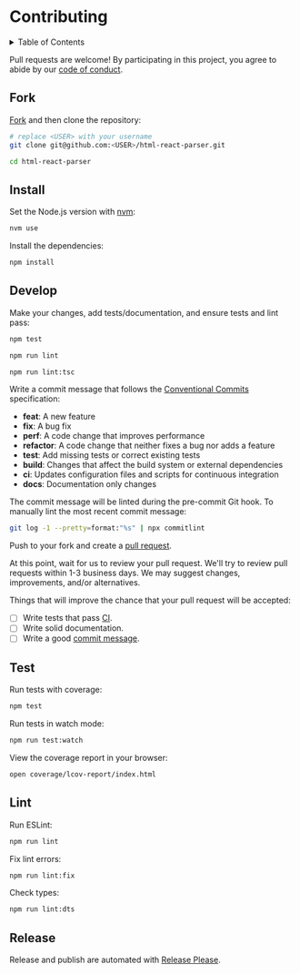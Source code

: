 # Contributing

<details>
<summary>Table of Contents</summary>

- [Fork](#fork)
- [Install](#install)
- [Develop](#develop)
- [Test](#test)
- [Lint](#lint)
- [Release](#release)

</details>

Pull requests are welcome! By participating in this project, you agree to abide by our [code of conduct](https://github.com/remarkablemark/.github/blob/master/CODE_OF_CONDUCT.md).

## Fork

[Fork](https://github.com/remarkablemark/html-react-parser/fork) and then clone the repository:

```sh
# replace <USER> with your username
git clone git@github.com:<USER>/html-react-parser.git
```

```sh
cd html-react-parser
```

## Install

Set the Node.js version with [nvm](https://github.com/nvm-sh/nvm#intro):

```sh
nvm use
```

Install the dependencies:

```sh
npm install
```

## Develop

Make your changes, add tests/documentation, and ensure tests and lint pass:

```sh
npm test
```

```sh
npm run lint
```

```sh
npm run lint:tsc
```

Write a commit message that follows the [Conventional Commits](https://www.conventionalcommits.org/) specification:

- **feat**: A new feature
- **fix**: A bug fix
- **perf**: A code change that improves performance
- **refactor**: A code change that neither fixes a bug nor adds a feature
- **test**: Add missing tests or correct existing tests
- **build**: Changes that affect the build system or external dependencies
- **ci**: Updates configuration files and scripts for continuous integration
- **docs**: Documentation only changes

The commit message will be linted during the pre-commit Git hook. To manually lint the most recent commit message:

```sh
git log -1 --pretty=format:"%s" | npx commitlint
```

Push to your fork and create a [pull request](https://github.com/remarkablemark/html-react-parser/compare/).

At this point, wait for us to review your pull request. We'll try to review pull requests within 1-3 business days. We may suggest changes, improvements, and/or alternatives.

Things that will improve the chance that your pull request will be accepted:

- [ ] Write tests that pass [CI](https://github.com/remarkablemark/html-react-parser/actions/workflows/build.yml).
- [ ] Write solid documentation.
- [ ] Write a good [commit message](https://github.com/angular/angular/blob/main/CONTRIBUTING.md#commit).

## Test

Run tests with coverage:

```sh
npm test
```

Run tests in watch mode:

```sh
npm run test:watch
```

View the coverage report in your browser:

```sh
open coverage/lcov-report/index.html
```

## Lint

Run ESLint:

```sh
npm run lint
```

Fix lint errors:

```sh
npm run lint:fix
```

Check types:

```sh
npm run lint:dts
```

## Release

Release and publish are automated with [Release Please](https://github.com/googleapis/release-please).
